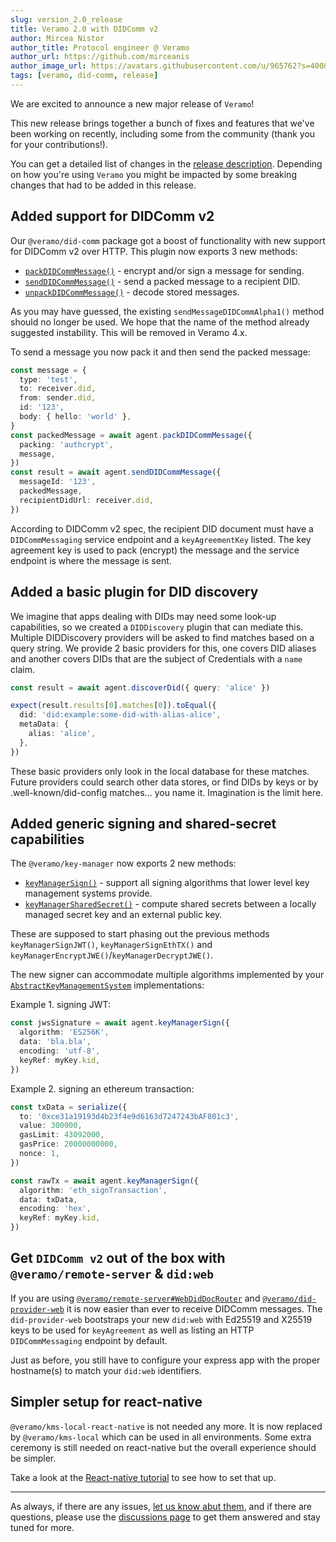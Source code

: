 ```yaml
---
slug: version_2.0_release
title: Veramo 2.0 with DIDComm v2
author: Mircea Nistor
author_title: Protocol engineer @ Veramo
author_url: https://github.com/mirceanis
author_image_url: https://avatars.githubusercontent.com/u/965762?s=400&v=4
tags: [veramo, did-comm, release]
---
```


We are excited to announce a new major release of `Veramo`!

This new release brings together a bunch of fixes and features that we've been working on recently, including some from
the community (thank you for your contributions!).

You can get a detailed list of changes in
the [release description](https://github.com/uport-project/veramo/releases/tag/v2.0.0). Depending on how you're
using `Veramo` you might be impacted by some breaking changes that had to be added in this release.

## Added support for DIDComm v2

Our `@veramo/did-comm` package got a boost of functionality with new support for DIDComm v2 over HTTP. This plugin now
exports 3 new methods:

- [`packDIDCommMessage()`](/docs/api/did-comm.didcomm.packdidcommmessage.md) - encrypt and/or sign a message for
  sending.
- [`sendDIDCommMessage()`](/docs/api/did-comm.didcomm.senddidcommmessage.md) - send a packed message to a recipient DID.
- [`unpackDIDCommMessage()`](/docs/api/did-comm.didcomm.unpackdidcommmessage.md) - decode stored messages.

As you may have guessed, the existing `sendMessageDIDCommAlpha1()` method should no longer be used. We hope that the
name of the method already suggested instability. This will be removed in Veramo 4.x.

To send a message you now pack it and then send the packed message:

```typescript
const message = {
  type: 'test',
  to: receiver.did,
  from: sender.did,
  id: '123',
  body: { hello: 'world' },
}
const packedMessage = await agent.packDIDCommMessage({
  packing: 'authcrypt',
  message,
})
const result = await agent.sendDIDCommMessage({
  messageId: '123',
  packedMessage,
  recipientDidUrl: receiver.did,
})
```

According to DIDComm v2 spec, the recipient DID document must have a `DIDCommMessaging` service endpoint and
a `keyAgreementKey` listed. The key agreement key is used to pack (encrypt) the message and the service endpoint is
where the message is sent.

## Added a basic plugin for DID discovery

We imagine that apps dealing with DIDs may need some look-up capabilities, so we created a `DIDDiscovery` plugin that
can mediate this. Multiple DIDDiscovery providers will be asked to find matches based on a query string. We provide 2
basic providers for this, one covers DID aliases and another covers DIDs that are the subject of Credentials with
a `name` claim.

```typescript
const result = await agent.discoverDid({ query: 'alice' })

expect(result.results[0].matches[0]).toEqual({
  did: 'did:example:some-did-with-alias-alice',
  metaData: {
    alias: 'alice',
  },
})
```

These basic providers only look in the local database for these matches. Future providers could search other data
stores, or find DIDs by keys or by .well-known/did-config matches... you name it. Imagination is the limit here.

## Added generic signing and shared-secret capabilities

The `@veramo/key-manager` now exports 2 new methods:

- [`keyManagerSign()`](/docs/api/key-manager.keymanager.keymanagersign.md) - support all signing algorithms that lower
  level key management systems provide.
- [`keyManagerSharedSecret()`](/docs/api/key-manager.abstractkeymanagementsystem.sharedsecret.md) - compute shared
  secrets between a locally managed secret key and an external public key.

These are supposed to start phasing out the previous methods `keyManagerSignJWT()`, `keyManagerSignEthTX()`
and `keyManagerEncryptJWE()`/`keyManagerDecryptJWE()`.

The new signer can accommodate multiple algorithms implemented by
your [`AbstractKeyManagementSystem`](/docs/api/kms-local.md) implementations:

Example 1. signing JWT:

```typescript
const jwsSignature = await agent.keyManagerSign({
  algorithm: 'ES256K',
  data: 'bla.bla',
  encoding: 'utf-8',
  keyRef: myKey.kid,
})
```

Example 2. signing an ethereum transaction:

```typescript
const txData = serialize({
  to: '0xce31a19193d4b23f4e9d6163d7247243bAF801c3',
  value: 300000,
  gasLimit: 43092000,
  gasPrice: 20000000000,
  nonce: 1,
})

const rawTx = await agent.keyManagerSign({
  algorithm: 'eth_signTransaction',
  data: txData,
  encoding: 'hex',
  keyRef: myKey.kid,
})
```

## Get `DIDComm v2` out of the box with `@veramo/remote-server` & `did:web`

If you are using [`@veramo/remote-server#WebDidDocRouter`](/docs/api/remote-server.webdiddocrouter.md)
and [`@veramo/did-provider-web`](/docs/api/did-provider-web.md) it is now easier than ever to receive DIDComm messages.
The `did-provider-web` bootstraps your new `did:web` with Ed25519 and X25519 keys to be used for `keyAgreement` as well
as listing an HTTP `DIDCommMessaging` endpoint by default.

Just as before, you still have to configure your express app with the proper hostname(s) to match your `did:web`
identifiers.

## Simpler setup for react-native

`@veramo/kms-local-react-native` is not needed any more. It is now replaced by `@veramo/kms-local` which can be used in
all environments. Some extra ceremony is still needed on react-native but the overall experience should be simpler.

Take a look at the [React-native tutorial](/docs/react_native_tutorials/react_native_setup_identifiers.md) to see how to
set that up.

---

As always, if there are any issues, [let us know abut them](https://github.com/uport-project/veramo/issues), and if
there are questions, please use the [discussions page](https://github.com/uport-project/veramo/discussions) to get them
answered and stay tuned for more.

